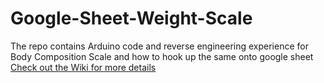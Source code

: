# Google-Sheet-Weight-Scale
The repo contains Arduino code and reverse engineering experience for Body Composition Scale and how to hook up the same onto google sheet
[Check out the Wiki for more details](https://github.com/LRagji/Google-Sheet-Weight-Scale/wiki)
